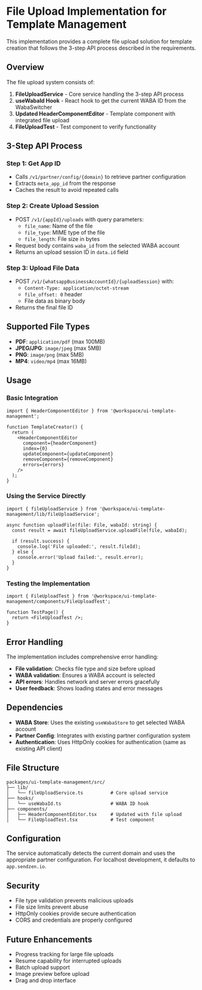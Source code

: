 # File Upload Implementation for Template Management

This implementation provides a complete file upload solution for template creation that follows the 3-step API process described in the requirements.

## Overview

The file upload system consists of:

1. **FileUploadService** - Core service handling the 3-step API process
2. **useWabaId Hook** - React hook to get the current WABA ID from the WabaSwitcher
3. **Updated HeaderComponentEditor** - Template component with integrated file upload
4. **FileUploadTest** - Test component to verify functionality

## 3-Step API Process

### Step 1: Get App ID
- Calls `/v1/partner/config/{domain}` to retrieve partner configuration
- Extracts `meta_app_id` from the response
- Caches the result to avoid repeated calls

### Step 2: Create Upload Session
- POST `/v1/{appId}/uploads` with query parameters:
  - `file_name`: Name of the file
  - `file_type`: MIME type of the file
  - `file_length`: File size in bytes
- Request body contains `waba_id` from the selected WABA account
- Returns an upload session ID in `data.id` field

### Step 3: Upload File Data
- POST `/v1/{whatsappBusinessAccountId}/{uploadSession}` with:
  - `Content-Type: application/octet-stream`
  - `file_offset: 0` header
  - File data as binary body
- Returns the final file ID

## Supported File Types

- **PDF**: `application/pdf` (max 100MB)
- **JPEG/JPG**: `image/jpeg` (max 5MB)
- **PNG**: `image/png` (max 5MB)
- **MP4**: `video/mp4` (max 16MB)

## Usage

### Basic Integration

```tsx
import { HeaderComponentEditor } from '@workspace/ui-template-management';

function TemplateCreator() {
  return (
    <HeaderComponentEditor
      component={headerComponent}
      index={0}
      updateComponent={updateComponent}
      removeComponent={removeComponent}
      errors={errors}
    />
  );
}
```

### Using the Service Directly

```tsx
import { fileUploadService } from '@workspace/ui-template-management/lib/fileUploadService';

async function uploadFile(file: File, wabaId: string) {
  const result = await fileUploadService.uploadFile(file, wabaId);
  
  if (result.success) {
    console.log('File uploaded:', result.fileId);
  } else {
    console.error('Upload failed:', result.error);
  }
}
```

### Testing the Implementation

```tsx
import { FileUploadTest } from '@workspace/ui-template-management/components/FileUploadTest';

function TestPage() {
  return <FileUploadTest />;
}
```

## Error Handling

The implementation includes comprehensive error handling:

- **File validation**: Checks file type and size before upload
- **WABA validation**: Ensures a WABA account is selected
- **API errors**: Handles network and server errors gracefully
- **User feedback**: Shows loading states and error messages

## Dependencies

- **WABA Store**: Uses the existing `useWabaStore` to get selected WABA account
- **Partner Config**: Integrates with existing partner configuration system
- **Authentication**: Uses HttpOnly cookies for authentication (same as existing API client)

## File Structure

```
packages/ui-template-management/src/
├── lib/
│   └── fileUploadService.ts          # Core upload service
├── hooks/
│   └── useWabaId.ts                  # WABA ID hook
├── components/
│   ├── HeaderComponentEditor.tsx     # Updated with file upload
│   └── FileUploadTest.tsx            # Test component
```

## Configuration

The service automatically detects the current domain and uses the appropriate partner configuration. For localhost development, it defaults to `app.sendzen.io`.

## Security

- File type validation prevents malicious uploads
- File size limits prevent abuse
- HttpOnly cookies provide secure authentication
- CORS and credentials are properly configured

## Future Enhancements

- Progress tracking for large file uploads
- Resume capability for interrupted uploads
- Batch upload support
- Image preview before upload
- Drag and drop interface

